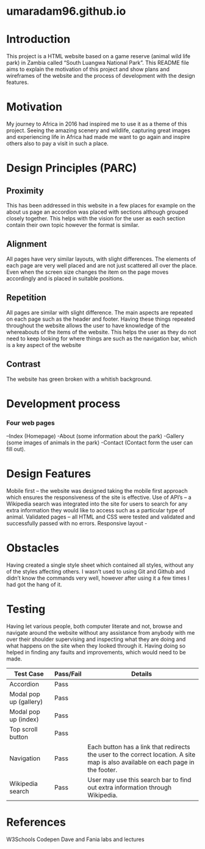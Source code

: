 # umaradam96.github.io

# **Introduction**

This project is a HTML website based on a game reserve (animal wild life park) in Zambia called “South Luangwa National Park”. This README file aims to explain the motivation of this project and show plans and wireframes of the website and the process of development with the design features. 

# **Motivation**

My journey to Africa in 2016 had inspired me to use it as a theme of this project. Seeing the amazing scenery and wildlife, capturing great images and experiencing life in Africa had made me want to go again and inspire others also to pay a visit in such a place. 

# **Design Principles (PARC)**

## **Proximity**
This has been addressed in this website in a few places for example on the about us page an accordion was placed with sections although grouped closely together. This helps with the vision for the user as each section contain their own topic however the format is similar.

## **Alignment**
All pages have very similar layouts, with slight differences. The elements of each page are very well placed and are not just scattered all over the place. Even when the screen size changes the item on the page moves accordingly and is placed in suitable positions.

## **Repetition**
All pages are similar with slight difference. The main aspects are repeated on each page such as the header and footer. Having these things repeated throughout the website allows the user to have knowledge of the whereabouts of the items of the website. This helps the user as they do not need to keep looking for where things are such as the navigation bar, which is a key aspect of the website

## **Contrast**
The website has green broken with a whitish background.

# **Development process**

### **Four web pages** 
–Index (Homepage)
-About (some information about the park)
-Gallery (some images of animals in the park)
-Contact (Contact form the user can fill out).

# **Design Features**
Mobile first – the website was designed taking the mobile first approach which ensures the responsiveness of the site is effective.
Use of API’s – a Wikipedia search was integrated into the site for users to search for any extra information they would like to access such as a particular type of animal.
Validated pages – all HTML and CSS were tested and validated and successfully passed with no errors.
Responsive layout - 

# **Obstacles**

Having created a single style sheet which contained all styles, without any of the styles affecting others. 
I wasn’t used to using Git and Github and didn’t know the commands very well, however after using it a few times I had got the hang of it.

# **Testing**

Having let various people, both computer literate and not, browse and navigate around the website without any assistance from anybody with me over their shoulder supervising and inspecting what they are doing and what happens on the site when they looked through it. Having doing so helped in finding any faults and improvements, which would need to be made.

|Test Case|	Pass/Fail|	Details|
|---------|---------|---------|
|Accordion|	Pass|	|
|Modal pop up (gallery)|	Pass|	|
|Modal pop up (index)|	Pass|	|
|Top scroll button| 	Pass|	|
|Navigation|	Pass|	Each button has a link that redirects the user to the correct location. A site map is also available on each page in the footer.|
|Wikipedia search|	Pass|	User may use this search bar to find out extra information through Wikipedia.|
		

# **References**

W3Schools
Codepen
Dave and Fania labs and lectures

